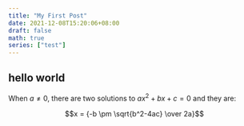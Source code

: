 ```yaml
---
title: "My First Post"
date: 2021-12-08T15:20:06+08:00
draft: false
math: true
series: ["test"]
---
```



## hello world


When $a \ne 0$, there are two solutions to $ax^2 + bx + c = 0$ and they are: 

$$x = {-b \pm \sqrt{b^2-4ac} \over 2a}$$